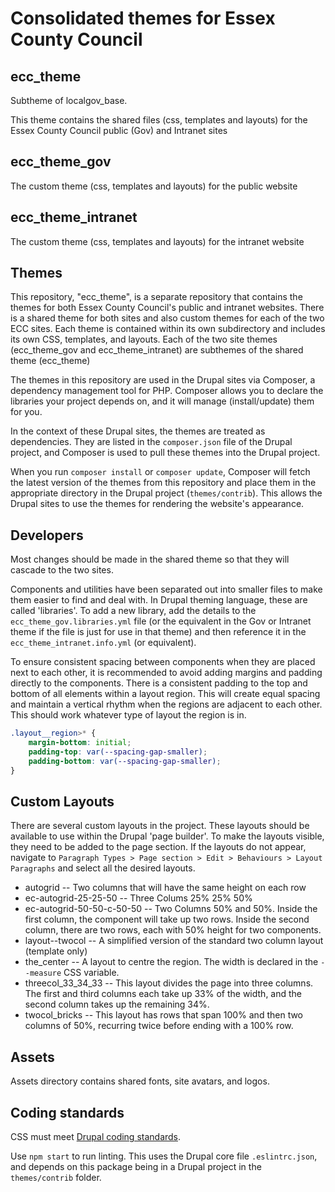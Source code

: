 # Consolidated themes for Essex County Council

## ecc_theme

Subtheme of localgov_base.

This theme contains the shared files (css, templates and layouts) for the Essex County Council public (Gov) and Intranet sites

## ecc_theme_gov

The custom theme (css, templates and layouts) for the public website

## ecc_theme_intranet

The custom theme (css, templates and layouts) for the intranet website

## Themes

This repository, "ecc_theme", is a separate repository that contains the themes for both Essex County Council's public and intranet websites. There is a shared theme for both sites and also custom themes for each of the two ECC sites. Each theme is contained within its own subdirectory and includes its own CSS, templates, and layouts. Each of the two site themes (ecc_theme_gov and ecc_theme_intranet) are subthemes of the shared theme (ecc_theme)

The themes in this repository are used in the Drupal sites via Composer, a dependency management tool for PHP. Composer allows you to declare the libraries your project depends on, and it will manage (install/update) them for you.

In the context of these Drupal sites, the themes are treated as dependencies. They are listed in the `composer.json` file of the Drupal project, and Composer is used to pull these themes into the Drupal project.

When you run `composer install` or `composer update`, Composer will fetch the latest version of the themes from this repository and place them in the appropriate directory in the Drupal project (`themes/contrib`). This allows the Drupal sites to use the themes for rendering the website's appearance.

## Developers

Most changes should be made in the shared theme so that they will cascade to the two sites.

Components and utilities have been separated out into smaller files to make them easier to find and deal with. In Drupal theming language, these are called 'libraries'. To add a new library, add the details to the `ecc_theme_gov.libraries.yml` file (or the equivalent in the Gov or Intranet theme if the file is just for use in that theme) and then reference it in the `ecc_theme_intranet.info.yml` (or equivalent).

To ensure consistent spacing between components when they are placed next to each other, it is recommended to avoid adding margins and padding directly to the components. There is a consistent padding to the top and bottom of all elements within a layout region. This will create equal spacing and maintain a vertical rhythm when the regions are adjacent to each other. This should work whatever type of layout the region is in.

```css
.layout__region>* {
    margin-bottom: initial;
    padding-top: var(--spacing-gap-smaller);
    padding-bottom: var(--spacing-gap-smaller);
}
```

## Custom Layouts

There are several custom layouts in the project. These layouts should be available to use within the Drupal 'page builder'. To make the layouts visible, they need to be added to the page section. If the layouts do not appear, navigate to `Paragraph Types > Page section > Edit > Behaviours > Layout Paragraphs` and select all the desired layouts.

- autogrid --
    Two columns that will have the same height on each row
- ec-autogrid-25-25-50 --
    Three Colums 25% 25% 50%
- ec-autogrid-50-50-c-50-50 --
    Two Columns 50% and 50%. Inside the first column, the component will take up two rows. Inside the second column, there are two rows, each with 50% height for two components.
- layout--twocol --
    A simplified version of the standard two column layout (template only)
- the_center --
    A layout to centre the region. The width is declared in the `--measure` CSS variable.
- threecol_33_34_33 --
    This layout divides the page into three columns. The first and third columns each take up 33% of the width, and the second column takes up the remaining 34%.
- twocol_bricks --
    This layout has rows that span 100% and then two columns of 50%, recurring twice before ending with a 100% row.

## Assets

Assets directory contains shared fonts, site avatars, and logos.

## Coding standards

CSS must meet [Drupal coding standards](https://www.drupal.org/docs/develop/standards/javascript/javascript-coding-standards).

Use `npm start` to run linting.
This uses the Drupal core file `.eslintrc.json`, and depends on this package
being in a Drupal project in the `themes/contrib` folder.

